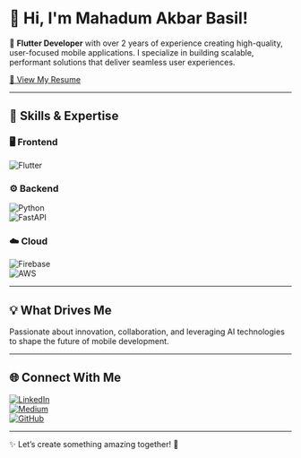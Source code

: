 # 👋 Hi, I'm Mahadum Akbar Basil!  

🚀 **Flutter Developer** with over 2 years of experience creating high-quality, user-focused mobile applications. I specialize in building scalable, performant solutions that deliver seamless user experiences.  

<a href="https://github.com/akbarbasil/akbarbasil/blob/main/basil_resume.pdf" target="_blank">📄 View My Resume</a>

---

## 🌟 **Skills & Expertise**  

### 🖥️ **Frontend**  
![Flutter](https://img.shields.io/badge/Flutter-%2302569B.svg?style=for-the-badge&logo=Flutter&logoColor=white)  

### ⚙️ **Backend**  
![Python](https://img.shields.io/badge/Python-%2314354C.svg?style=for-the-badge&logo=Python&logoColor=white)  
![FastAPI](https://img.shields.io/badge/FastAPI-005571.svg?style=for-the-badge&logo=FastAPI&logoColor=white)  

### ☁️ **Cloud**  
![Firebase](https://img.shields.io/badge/Firebase-%23FFCA28.svg?style=for-the-badge&logo=Firebase&logoColor=black)  
![AWS](https://img.shields.io/badge/AWS-%23FF9900.svg?style=for-the-badge&logo=Amazon-AWS&logoColor=white)  

---

## 💡 **What Drives Me**  
Passionate about innovation, collaboration, and leveraging AI technologies to shape the future of mobile development.  

---

## 🌐 **Connect With Me**  

[![LinkedIn](https://img.shields.io/badge/LinkedIn-Mahadum%20Akbar%20Basil-blue?style=for-the-badge&logo=linkedin&logoColor=white)](https://www.linkedin.com/in/akbarbasil)  
[![Medium](https://img.shields.io/badge/Medium-%40akbarbasil-black?style=for-the-badge&logo=medium&logoColor=white)](https://medium.com/@akbarbasil)  
[![GitHub](https://img.shields.io/badge/GitHub-%40akbarbasil-black?style=for-the-badge&logo=github&logoColor=white)](https://github.com/akbarbasil)  

---

✨ Let’s create something amazing together! 🚀  
